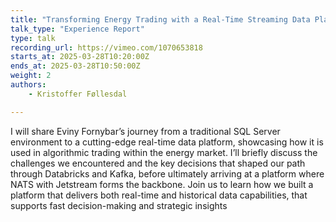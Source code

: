 ```yaml
---
title: "Transforming Energy Trading with a Real-Time Streaming Data Platform"
talk_type: "Experience Report"
type: talk
recording_url: https://vimeo.com/1070653818
starts_at: 2025-03-28T10:20:00Z
ends_at: 2025-03-28T10:50:00Z
weight: 2
authors:
    - Kristoffer Føllesdal

---
```

I will share Eviny Fornybar’s journey from a traditional SQL Server environment to a cutting-edge real-time data platform, showcasing how it is used in algorithmic trading within the energy market. I’ll briefly discuss the challenges we encountered and the key decisions that shaped our path through Databricks and Kafka, before ultimately arriving at a platform where NATS with Jetstream forms the backbone. Join us to learn how we built a platform that delivers both real-time and historical data capabilities, that supports fast decision-making and strategic insights
